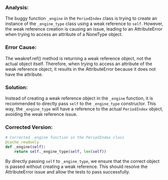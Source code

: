 ### Analysis:
The buggy function `_engine` in the `PeriodIndex` class is trying to create an instance of the `_engine_type` class using a weak reference to `self`. However, the weak reference creation is causing an issue, leading to an AttributeError when trying to access an attribute of a NoneType object.

### Error Cause:
The weakref.ref() method is returning a weak reference object, not the actual object itself. Therefore, when trying to access an attribute of the weak reference object, it results in the AttributeError because it does not have the attribute.

### Solution:
Instead of creating a weak reference object in the `_engine` function, it is recommended to directly pass `self` to the `_engine_type` constructor. This way, the `_engine_type` will have a reference to the actual `PeriodIndex` object, avoiding the weak reference issue.

### Corrected Version:
```python
# Corrected _engine function in the PeriodIndex class
@cache_readonly
def _engine(self):
    return self._engine_type(self, len(self))
``` 

By directly passing `self` to `_engine_type`, we ensure that the correct object is passed without creating a weak reference. This should resolve the AttributeError issue and allow the tests to pass successfully.